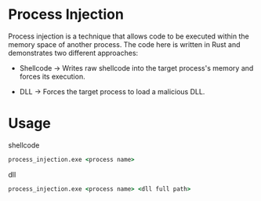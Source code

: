 # Process Injection 

Process injection is a technique that allows code to be executed within the memory space of another process. The code here is written in Rust and demonstrates two different approaches:

- Shellcode → Writes raw shellcode into the target process's memory and forces its execution.

- DLL → Forces the target process to load a malicious DLL.


# Usage

shellcode
```cmd
process_injection.exe <process name>
```

dll
```cmd
process_injection.exe <process name> <dll full path>
```
